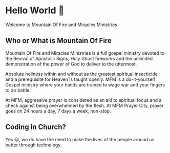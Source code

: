 # Hello World :clap:
Welcome to Mountain Of Fire and Miracles Ministries

## Who or What is Mountain Of Fire
Mountain Of Fire and Miracles Ministries is a full gospel ministry devoted to the Revival of Apostolic Signs, Holy Ghost fireworks and the unlimited demonstration of the power of God to deliver to the uttermost.

Absolute holiness within and without as the greatest spiritual insecticide and a prerequisite for Heaven is taught openly. MFM is a do-it-yourself Gospel ministry where your hands are trained to wage war and your fingers to do battle.

At MFM, aggressive prayer is considered as an aid to spiritual focus and a check against being overwhelmed by the flesh. At MFM Prayer City, prayer goes on 24 hours a day, 7 days a week, non-stop.

## Coding in Church?
Yes :smiley:, we do have the need to make the lives of the people around us better through technology. 
